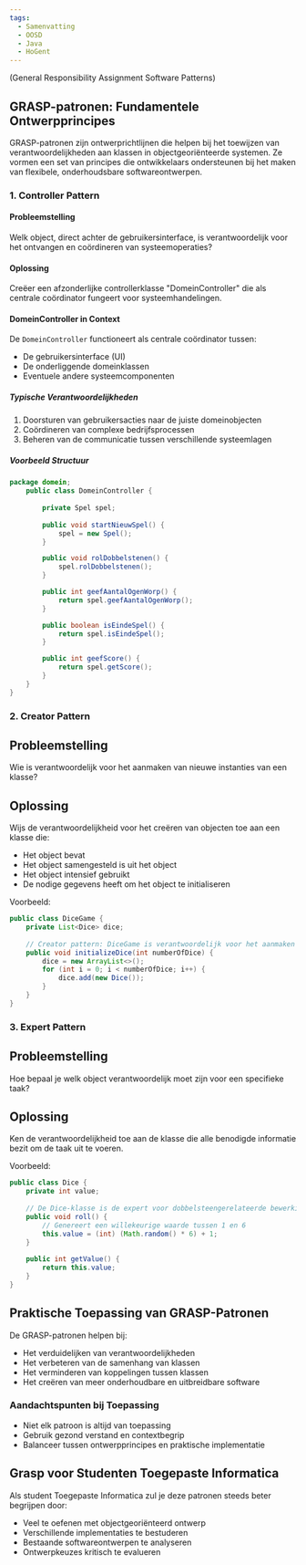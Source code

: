 ```yaml
---
tags:
  - Samenvatting
  - OOSD
  - Java
  - HoGent
---
```

(General Responsibility Assignment Software Patterns)

## GRASP-patronen: Fundamentele Ontwerpprincipes

GRASP-patronen zijn ontwerprichtlijnen die helpen bij het toewijzen van verantwoordelijkheden aan klassen in objectgeoriënteerde systemen. Ze vormen een set van principes die ontwikkelaars ondersteunen bij het maken van flexibele, onderhoudsbare softwareontwerpen.

### 1. Controller Pattern

#### Probleemstelling

Welk object, direct achter de gebruikersinterface, is verantwoordelijk voor het ontvangen en coördineren van systeemoperaties?

#### Oplossing

Creëer een afzonderlijke controllerklasse "DomeinController" die als centrale coördinator fungeert voor systeemhandelingen.

#### DomeinController in Context

De `DomeinController` functioneert als centrale coördinator tussen:

- De gebruikersinterface (UI)
- De onderliggende domeinklassen
- Eventuele andere systeemcomponenten

##### Typische Verantwoordelijkheden

1. Doorsturen van gebruikersacties naar de juiste domeinobjecten
2. Coördineren van complexe bedrijfsprocessen
3. Beheren van de communicatie tussen verschillende systeemlagen

##### Voorbeeld Structuur

```java
package domein;
	public class DomeinController {
	
		private Spel spel;
		
		public void startNieuwSpel() {
			spel = new Spel();
		}

		public void rolDobbelstenen() {
			spel.rolDobbelstenen();
		}

		public int geefAantalOgenWorp() {
			return spel.geefAantalOgenWorp();
		}

		public boolean isEindeSpel() {
			return spel.isEindeSpel();
		}

		public int geefScore() {
			return spel.getScore();
		}
	}
}
```
### 2. Creator Pattern

## Probleemstelling

Wie is verantwoordelijk voor het aanmaken van nieuwe instanties van een klasse?

## Oplossing

Wijs de verantwoordelijkheid voor het creëren van objecten toe aan een klasse die:

- Het object bevat
- Het object samengesteld is uit het object
- Het object intensief gebruikt
- De nodige gegevens heeft om het object te initialiseren

Voorbeeld:

```java
public class DiceGame {
    private List<Dice> dice;
    
    // Creator pattern: DiceGame is verantwoordelijk voor het aanmaken van dobbelstenen
    public void initializeDice(int numberOfDice) {
        dice = new ArrayList<>();
        for (int i = 0; i < numberOfDice; i++) {
            dice.add(new Dice());
        }
    }
}
```

### 3. Expert Pattern

## Probleemstelling

Hoe bepaal je welk object verantwoordelijk moet zijn voor een specifieke taak?

## Oplossing

Ken de verantwoordelijkheid toe aan de klasse die alle benodigde informatie bezit om de taak uit te voeren.

Voorbeeld:

```java
public class Dice {
    private int value;
    
    // De Dice-klasse is de expert voor dobbelsteengerelateerde bewerkingen
    public void roll() {
        // Genereert een willekeurige waarde tussen 1 en 6
        this.value = (int) (Math.random() * 6) + 1;
    }
    
    public int getValue() {
        return this.value;
    }
}
```

## Praktische Toepassing van GRASP-Patronen

De GRASP-patronen helpen bij:

- Het verduidelijken van verantwoordelijkheden
- Het verbeteren van de samenhang van klassen
- Het verminderen van koppelingen tussen klassen
- Het creëren van meer onderhoudbare en uitbreidbare software

### Aandachtspunten bij Toepassing

- Niet elk patroon is altijd van toepassing
- Gebruik gezond verstand en contextbegrip
- Balanceer tussen ontwerpprincipes en praktische implementatie

## Grasp voor Studenten Toegepaste Informatica

Als student Toegepaste Informatica zul je deze patronen steeds beter begrijpen door:

- Veel te oefenen met objectgeoriënteerd ontwerp
- Verschillende implementaties te bestuderen
- Bestaande softwareontwerpen te analyseren
- Ontwerpkeuzes kritisch te evalueren